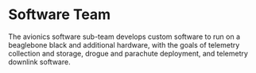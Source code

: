 # Software Team

The avionics software sub-team develops custom software to run on a beaglebone black and additional hardware, with the goals of telemetry collection and storage, drogue and parachute deployment, and telemetry downlink software.